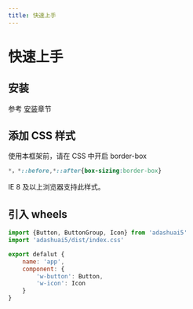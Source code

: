 ```yaml
---
title: 快速上手
---
```

# 快速上手
## 安装
参考 [安装](/install/)章节
## 添加 CSS 样式 
使用本框架前，请在 CSS 中开启 border-box
``` CSS
*，*::before,*::after{box-sizing:border-box}
```
IE 8 及以上浏览器支持此样式。

## 引入 wheels

``` js
import {Button, ButtonGroup, Icon} from 'adashuai5'
import 'adashuai5/dist/index.css'

export defalut {
    name: 'app',
    component: {
        'w-button': Button,
        'w-icon': Icon
    }
}
```
